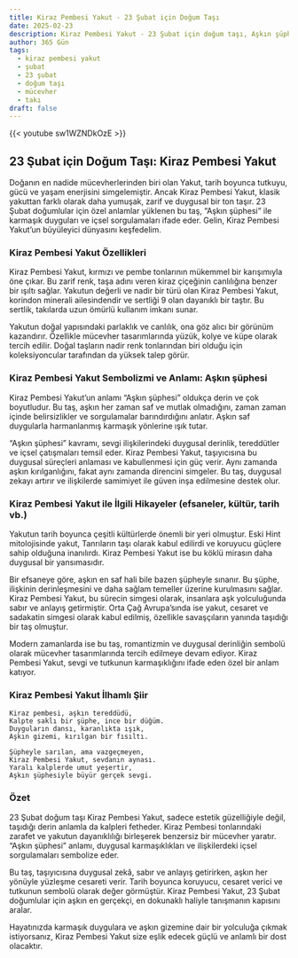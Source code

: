 ```yaml
---
title: Kiraz Pembesi Yakut - 23 Şubat için Doğum Taşı
date: 2025-02-23
description: Kiraz Pembesi Yakut - 23 Şubat için doğum taşı, Aşkın şüphesi sembolü. Bu özel taşın derin anlamını öğrenin.
author: 365 Gün
tags:
  - kiraz pembesi yakut
  - şubat
  - 23 şubat
  - doğum taşı
  - mücevher
  - takı
draft: false
---
```


{{< youtube sw1WZNDkOzE >}}

## 23 Şubat için Doğum Taşı: Kiraz Pembesi Yakut

Doğanın en nadide mücevherlerinden biri olan Yakut, tarih boyunca tutkuyu, gücü ve yaşam enerjisini simgelemiştir. Ancak Kiraz Pembesi Yakut, klasik yakuttan farklı olarak daha yumuşak, zarif ve duygusal bir ton taşır. 23 Şubat doğumlular için özel anlamlar yüklenen bu taş, “Aşkın şüphesi” ile karmaşık duyguları ve içsel sorgulamaları ifade eder. Gelin, Kiraz Pembesi Yakut’un büyüleyici dünyasını keşfedelim.

### Kiraz Pembesi Yakut Özellikleri

Kiraz Pembesi Yakut, kırmızı ve pembe tonlarının mükemmel bir karışımıyla öne çıkar. Bu zarif renk, taşa adını veren kiraz çiçeğinin canlılığına benzer bir ışıltı sağlar. Yakutun değerli ve nadir bir türü olan Kiraz Pembesi Yakut, korindon minerali ailesindendir ve sertliği 9 olan dayanıklı bir taştır. Bu sertlik, takılarda uzun ömürlü kullanım imkanı sunar.

Yakutun doğal yapısındaki parlaklık ve canlılık, ona göz alıcı bir görünüm kazandırır. Özellikle mücevher tasarımlarında yüzük, kolye ve küpe olarak tercih edilir. Doğal taşların nadir renk tonlarından biri olduğu için koleksiyoncular tarafından da yüksek talep görür.

### Kiraz Pembesi Yakut Sembolizmi ve Anlamı: Aşkın şüphesi

Kiraz Pembesi Yakut’un anlamı “Aşkın şüphesi” oldukça derin ve çok boyutludur. Bu taş, aşkın her zaman saf ve mutlak olmadığını, zaman zaman içinde belirsizlikler ve sorgulamalar barındırdığını anlatır. Aşkın saf duygularla harmanlanmış karmaşık yönlerine ışık tutar.

“Aşkın şüphesi” kavramı, sevgi ilişkilerindeki duygusal derinlik, tereddütler ve içsel çatışmaları temsil eder. Kiraz Pembesi Yakut, taşıyıcısına bu duygusal süreçleri anlaması ve kabullenmesi için güç verir. Aynı zamanda aşkın kırılganlığını, fakat aynı zamanda direncini simgeler. Bu taş, duygusal zekayı artırır ve ilişkilerde samimiyet ile güven inşa edilmesine destek olur.

### Kiraz Pembesi Yakut ile İlgili Hikayeler (efsaneler, kültür, tarih vb.)

Yakutun tarih boyunca çeşitli kültürlerde önemli bir yeri olmuştur. Eski Hint mitolojisinde yakut, Tanrıların taşı olarak kabul edilirdi ve koruyucu güçlere sahip olduğuna inanılırdı. Kiraz Pembesi Yakut ise bu köklü mirasın daha duygusal bir yansımasıdır.

Bir efsaneye göre, aşkın en saf hali bile bazen şüpheyle sınanır. Bu şüphe, ilişkinin derinleşmesini ve daha sağlam temeller üzerine kurulmasını sağlar. Kiraz Pembesi Yakut, bu sürecin simgesi olarak, insanlara aşk yolculuğunda sabır ve anlayış getirmiştir. Orta Çağ Avrupa’sında ise yakut, cesaret ve sadakatin simgesi olarak kabul edilmiş, özellikle savaşçıların yanında taşıdığı bir taş olmuştur.

Modern zamanlarda ise bu taş, romantizmin ve duygusal derinliğin sembolü olarak mücevher tasarımlarında tercih edilmeye devam ediyor. Kiraz Pembesi Yakut, sevgi ve tutkunun karmaşıklığını ifade eden özel bir anlam katıyor.

### Kiraz Pembesi Yakut İlhamlı Şiir

```
Kiraz pembesi, aşkın tereddüdü,
Kalpte saklı bir şüphe, ince bir düğüm.
Duyguların dansı, karanlıkta ışık,
Aşkın gizemi, kırılgan bir fısıltı.

Şüpheyle sarılan, ama vazgeçmeyen,
Kiraz Pembesi Yakut, sevdanın aynası.
Yaralı kalplerde umut yeşertir,
Aşkın şüphesiyle büyür gerçek sevgi.
```

### Özet

23 Şubat doğum taşı Kiraz Pembesi Yakut, sadece estetik güzelliğiyle değil, taşıdığı derin anlamla da kalpleri fetheder. Kiraz Pembesi tonlarındaki zarafet ve yakutun dayanıklılığı birleşerek benzersiz bir mücevher yaratır. “Aşkın şüphesi” anlamı, duygusal karmaşıklıkları ve ilişkilerdeki içsel sorgulamaları sembolize eder.

Bu taş, taşıyıcısına duygusal zekâ, sabır ve anlayış getirirken, aşkın her yönüyle yüzleşme cesareti verir. Tarih boyunca koruyucu, cesaret verici ve tutkunun sembolü olarak değer görmüştür. Kiraz Pembesi Yakut, 23 Şubat doğumlular için aşkın en gerçekçi, en dokunaklı haliyle tanışmanın kapısını aralar.

Hayatınızda karmaşık duygulara ve aşkın gizemine dair bir yolculuğa çıkmak istiyorsanız, Kiraz Pembesi Yakut size eşlik edecek güçlü ve anlamlı bir dost olacaktır.